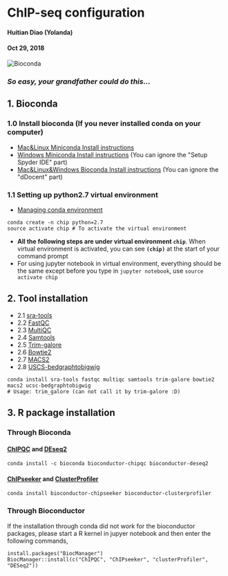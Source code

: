 # ChIP-seq configuration

#### Huitian Diao (Yolanda)
#### Oct 29, 2018


![Bioconda](https://bioconda.github.io/bioconda-utils/_images/bioconda.png)
### _So easy, your grandfather could do this..._

## 1. Bioconda
### 1.0 Install bioconda (If you never installed conda on your computer)
* [Mac&Linux Miniconda Install instructions](https://conda.io/miniconda.html)
* [Windows Miniconda Install instructions](https://www.scivision.co/anaconda-python-with-windows-subsystem-for-linux/) (You can ignore the "Setup Spyder IDE" part)
* [Mac&Linux&Windows Bioconda Install instructions](http://ddocent.com//bioconda/) (You can ignore the "dDocent" part)

### 1.1 Setting up python2.7 virtual environment
* [Managing conda environment](https://conda.io/docs/user-guide/tasks/manage-environments.html)
```
conda create -n chip python=2.7
source activate chip # To activate the virtual environment
```
* __All the following steps are under virtual environment `chip`__. When virtual environment is activated, you can see __`(chip)`__ at the start of your command prompt
* For using jupyter notebook in virtual environment, everything should be the same except before you type in `jupyter notebook`, use `source activate chip`

## 2. Tool installation
* 2.1 [sra-tools](https://bioconda.github.io/recipes/sra-tools/README.html)
* 2.2 [FastQC](https://bioconda.github.io/recipes/fastqc/README.html)
* 2.3 [MultiQC](https://bioconda.github.io/recipes/multiqc/README.html)
* 2.4 [Samtools](https://bioconda.github.io/recipes/samtools/README.html)
* 2.5 [Trim-galore](https://bioconda.github.io/recipes/trim-galore/README.html)
* 2.6 [Bowtie2](https://bioconda.github.io/recipes/bowtie2/README.html)
* 2.7 [MACS2](https://bioconda.github.io/recipes/macs2/README.html)
* 2.8 [USCS-bedgraphtobigwig](https://bioconda.github.io/recipes/ucsc-bedgraphtobigwig/README.html)

```
conda install sra-tools fastqc multiqc samtools trim-galore bowtie2 macs2 ucsc-bedgraphtobigwig
# Usage: trim_galore (can not call it by trim-galore :D)
```


## 3. R package installation

### Through Bioconda

#### [ChIPQC](https://anaconda.org/bioconda/bioconductor-chipqc) and [DEseq2](https://anaconda.org/bioconda/bioconductor-deseq2)
```
conda install -c bioconda bioconductor-chipqc bioconductor-deseq2
```

#### [ChIPseeker](https://bioconda.github.io/recipes/bioconductor-chipseeker/README.html) and [ClusterProfiler](https://bioconda.github.io/recipes/bioconductor-clusterprofiler/README.html)
```
conda install bioconductor-chipseeker bioconductor-clusterprofiler
```

### Through Bioconductor

If the installation through conda did not work for the bioconductor packages, please start a R kernel in jupyer notebook and then enter the following commands,

```
install.packages("BiocManager")
BiocManager::install(c("ChIPQC", "ChIPseeker", "clusterProfiler", "DESeq2"))
```
